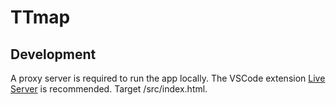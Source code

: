 # TTmap

## Development

A proxy server is required to run the app locally. The VSCode extension [Live Server](https://marketplace.visualstudio.com/items?itemName=ritwickdey.LiveServer) is recommended. Target /src/index.html.
